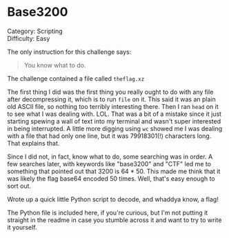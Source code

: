 # Base3200
Category: Scripting<br>
Difficulty: Easy

The only instruction for this challenge says: 

> You know what to do.

The challenge contained a file called `theflag.xz`

The first thing I did was the first thing you really ought to do with any 
file after decompressing it, which is to run `file` on it. This said it 
was an plain old ASCII file, so nothing too terribly interesting there. 
Then I ran `head` on it to see what I was dealing with. LOL. That was a 
bit of a mistake since it just starting spewing a wall of text into my 
terminal and wasn't super interested in being interrupted. A little more 
digging using `wc` showed me I was dealing with a file that had only one 
line, but it was 79918301(!) characters long. That explains that.

Since I did not, in fact, know what to do, some searching was in order. 
A few searches later, with keywords like "base3200" and "CTF" led me to 
something that pointed out that 3200 is 64 * 50. This made me think that 
it was likely the flag base64 encoded 50 times. Well, that's easy enough 
to sort out.

Wrote up a quick little Python script to decode, and whaddya know, a flag!

The Python file is included here, if you're curious, but I'm not putting 
it straight in the readme in case you stumble across it and want to try 
to write it yourself.


